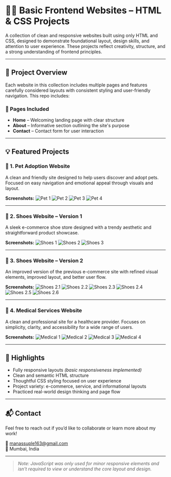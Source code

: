# 🧑‍💻 Basic Frontend Websites – HTML & CSS Projects

A collection of clean and responsive websites built using only HTML and CSS, designed to demonstrate foundational layout, design skills, and attention to user experience. These projects reflect creativity, structure, and a strong understanding of frontend principles.

---

## 🔸 Project Overview

Each website in this collection includes multiple pages and features carefully considered layouts with consistent styling and user-friendly navigation. This repo includes:

### 📄 Pages Included
- **Home** – Welcoming landing page with clear structure
- **About** – Informative section outlining the site's purpose
- **Contact** – Contact form for user interaction

---

## 💡 Featured Projects

### 🐾 1. **Pet Adoption Website**
A clean and friendly site designed to help users discover and adopt pets. Focused on easy navigation and emotional appeal through visuals and layout.

**Screenshots:**
![Pet 1](https://github.com/user-attachments/assets/74476cb2-97b0-478d-9be8-ec9897101623)
![Pet 2](https://github.com/user-attachments/assets/7eee66c2-f2a6-4cc7-be95-97566c554984)
![Pet 3](https://github.com/user-attachments/assets/3f7220e6-6aaf-48c8-8a9d-84a335ebb637)
![Pet 4](https://github.com/user-attachments/assets/cb3c427c-15c9-4e78-b213-912c831aa57a)

---

### 👟 2. **Shoes Website – Version 1**
A sleek e-commerce shoe store designed with a trendy aesthetic and straightforward product showcase.

**Screenshots:**
![Shoes 1](https://github.com/user-attachments/assets/540b4bf0-3e91-4def-81bb-0ff0aed03f3d)
![Shoes 2](https://github.com/user-attachments/assets/806dbc55-a8fe-4170-84d9-463a25e5bae2)
![Shoes 3](https://github.com/user-attachments/assets/73f007a4-5710-44ed-9b9d-ed502610692f)

---

### 🔄 3. **Shoes Website – Version 2**
An improved version of the previous e-commerce site with refined visual elements, improved layout, and better user flow.

**Screenshots:**
![Shoes 2.1](https://github.com/user-attachments/assets/e62eb5a1-cb84-4109-9d2f-1e601a678ce2)
![Shoes 2.2](https://github.com/user-attachments/assets/f50d164a-fb6f-49e4-9406-83d598d931e6)
![Shoes 2.3](https://github.com/user-attachments/assets/591112d2-0abc-49c7-811f-a522bba26fe6)
![Shoes 2.4](https://github.com/user-attachments/assets/695cf165-1e5a-4615-9200-c5929cd7d0c0)
![Shoes 2.5](https://github.com/user-attachments/assets/3ded9279-ee4f-4a58-9f12-c7b8ea732baf)
![Shoes 2.6](https://github.com/user-attachments/assets/80d0c8ad-9378-4a98-a92c-60e6036c2659)

---

### 🏥 4. **Medical Services Website**
A clean and professional site for a healthcare provider. Focuses on simplicity, clarity, and accessibility for a wide range of users.

**Screenshots:**
![Medical 1](https://github.com/user-attachments/assets/b003e8f4-1d0d-4cdc-b051-a5735959864e)
![Medical 2](https://github.com/user-attachments/assets/9a6e3709-004b-4cd8-bec6-ebee116d946d)
![Medical 3](https://github.com/user-attachments/assets/5b188300-ace5-43c0-8b02-f539568d2842)
![Medical 4](https://github.com/user-attachments/assets/9891b8e4-1cb2-494f-8f9f-fb9516d6c62e)

---

## 🚀 Highlights

- Fully responsive layouts *(basic responsiveness implemented)*
- Clean and semantic HTML structure
- Thoughtful CSS styling focused on user experience
- Project variety: e-commerce, service, and informational layouts
- Practiced real-world design thinking and page flow

---

## 📬 Contact

Feel free to reach out if you’d like to collaborate or learn more about my work!

📧 manassuple163@gmail.com  
📍 Mumbai, India

---

> *Note: JavaScript was only used for minor responsive elements and isn't required to view or understand the core layout and design.*

